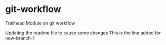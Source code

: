 # git-workflow
Trailhead Module on git workflow

Updating the readme file to cause some changes
This is the line added for new-branch-1
